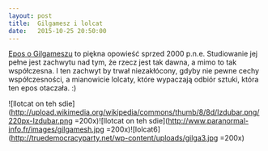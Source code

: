 ```yaml
---
layout: post
title:  Gilgamesz i lolcat
date:   2015-10-25 20:50:00
---
```

[Epos o Gilgameszu](https://pl.wikipedia.org/wiki/Epos_o_Gilgameszu) to piękna opowieść sprzed 2000 p.n.e. Studiowanie jej pełne jest zachwytu nad tym, że rzecz jest tak dawna, a mimo to tak współczesna. I ten zachwyt by trwał niezakłócony, gdyby nie pewne cechy współczesności, a mianowicie lolcaty, które wypaczają odbiór sztuki, która ten epos otaczała. :)

![llotcat on teh sdie](http://upload.wikimedia.org/wikipedia/commons/thumb/8/8d/Izdubar.png/220px-Izdubar.png =200x)![llotcat on teh sdie](http://www.paranormal-info.fr/images/gilgamesh.jpg =200x)![lolcat6](http://truedemocracyparty.net/wp-content/uploads/gilga3.jpg =200x)
